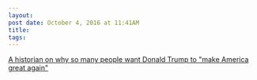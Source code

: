 ```yaml
---
layout:
post date: October 4, 2016 at 11:41AM
title:
tags:
---
```

[A historian on why so many people want Donald Trump to "make America great again"](http://www.vox.com/2016/9/29/12930730/mark-lilla-revolution-donald-trump-radical-islam-europe) 
 
